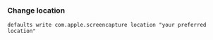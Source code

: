 ### Change location

```shell
defaults write com.apple.screencapture location "your preferred location"
```
